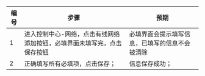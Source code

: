 | 编号 | 步骤                                                                    | 预期                                           |
|------|-------------------------------------------------------------------------|------------------------------------------------|
| 1    | 进入控制中心-网络，点击有线网络添加按钮，必填界面未填写完，点击保存按钮 | 必填界面会提示填写信息，已填写的信息不会被清除 |
| 2    | 正确填写所有必填项，点击保存；                                          | 信息保存成功；                                 |
